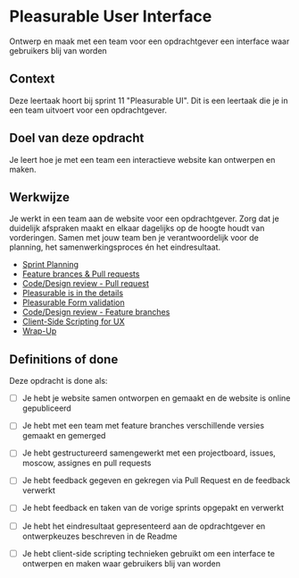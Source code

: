 # Pleasurable User Interface

Ontwerp en maak met een team voor een opdrachtgever een interface waar gebruikers blij van worden



## Context

Deze leertaak hoort bij sprint 11 "Pleasurable UI". Dit is een leertaak die je in een team uitvoert voor een opdrachtgever.


## Doel van deze opdracht
Je leert hoe je met een team een interactieve website kan ontwerpen en maken.

## Werkwijze
Je werkt in een team aan de website voor een opdrachtgever. 
Zorg dat je duidelijk afspraken maakt en elkaar dagelijks op de hoogte houdt van vorderingen. Samen met jouw team ben je verantwoordelijk voor de planning, het samenwerkingsproces én het eindresultaat.


- [Sprint Planning](sprint-planning.md)
- [Feature brances & Pull requests](feature-branches-en-pull-requests.md)
- [Code/Design review - Pull request](code-design-review-pull-request.md)
- [Pleasurable is in the details](pleasurable-is-in-the-details.md)
- [Pleasurable Form validation](pleasurable-form-validation.md)
- [Code/Design review - Feature branches](code-design-review-feature-branches.md)
- [Client-Side Scripting for UX](client-side-scripting-for-ux.md)
- [Wrap-Up](wrap-up.md)


## Definitions of done

Deze opdracht is done als:

- [ ]  Je hebt je website samen ontworpen en gemaakt en de website is online gepubliceerd
- [ ]  Je hebt met een team met feature branches verschillende versies gemaakt en gemerged
- [ ]  Je hebt gestructureerd samengewerkt met een projectboard, issues, moscow, assignes en pull requests
- [ ]  Je hebt feedback gegeven en gekregen via Pull Request en de feedback verwerkt
- [ ]  Je hebt feedback en taken van de vorige sprints opgepakt en verwerkt
- [ ]  Je hebt het eindresultaat gepresenteerd aan de opdrachtgever en ontwerpkeuzes beschreven in de Readme
- [ ]  Je hebt client-side scripting technieken gebruikt om een interface te ontwerpen en maken waar gebruikers blij van worden


